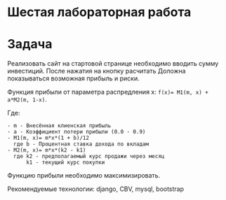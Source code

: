 # Шестая лабораторная работа

# Задача

Реализовать сайт на стартовой странице необходимо вводить сумму инвестиций. После нажатия на кнопку расчитать Доложна показываться возможная прибыль и риски.

Функция прибыли от параметра распредления x: `f(x)= M1(m, x) + a*M2(m, 1-x)`.

  Где:
  
    - m - Внесённая клиенская прибыль
    - a - Коэффициент потери прибыли (0.0 - 0.9)
    - M1(m, x)= m*x*(1 + b)/12
      где b - Процентная ставка дохода по вкладам
    - M2(m, x)= m*x*(k2 - k1)
      где k2 - предполагаемый курс продажи через месяц
          k1 - текущий курс покупки
          
Функцию прибыли необходимо максимизировать.

Рекомендуемые технологии: django, CBV, mysql, bootstrap
          